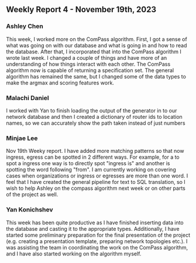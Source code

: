## Weekly Report 4 - November 19th, 2023

### Ashley Chen

This week, I worked more on the ComPass algorithm. First, I got a sense of what was going on with our database and what is going in and how to read the database. After that, I incorporated that into the ComPass algorithm I wrote last week. I changed a couple of things and have more of an understanding of how things interact with each other. The ComPass algorithm now is capable of returning a specification set. The general algorithm has remained the same, but I changed some of the data types to make the argmax and scoring features work.

### Malachi Daniel

I worked with Yan to finish loading the output of the generator in to our network database and then I created a dictionary of router ids to location names, so we can accurately show the path taken instead of just numbers

### Minjae Lee

Nov 19th Weeky report. I have added more matching patterns so that now ingress, egress can be spotted in 2 different ways. For example, for a to spot a ingress one way is to directly spot "ingress is" and another is spotting the word following "from". I am currently working on covering cases when organizations or ingress or egresses are more than one word. I feel that I have created the general pipeline for text to SQL translation, so I wish to help Ashley on the compass algorithm next week or on other parts of the project as well.

### Yan Konichshev

This week has been quite productive as I have finished inserting data into the database and casting it to the appropriate types. Additionally, I have started some preliminary preparation for the final presentation of the project (e.g. creating a presentation template, preparing network topologies etc.). I was assisting the team in coordinating the work on the ComPass algorithm, and I have also started working on the algorithm myself.
